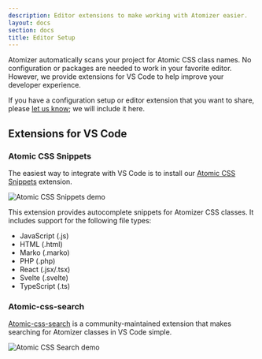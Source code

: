 ```yaml
---
description: Editor extensions to make working with Atomizer easier.
layout: docs
section: docs
title: Editor Setup
---
```


Atomizer automatically scans your project for Atomic CSS class names. No configuration or packages are needed to work in your favorite editor. However, we provide extensions for VS Code to help improve your developer experience.

If you have a configuration setup or editor extension that you want to share, please [let us know](./support.html); we will include it here.

## Extensions for VS Code

### Atomic CSS Snippets

The easiest way to integrate with VS Code is to install our [Atomic CSS Snippets](https://marketplace.visualstudio.com/items?itemName=acss-io.atomic-css-snippets) extension.

![Atomic CSS Snippets demo](https://s.yimg.com/cv/apiv2/acss-io/atomic-css-snippets-1.0.0.gif)

This extension provides autocomplete snippets for Atomizer CSS classes. It includes support for the following file types:

- JavaScript (.js)
- HTML (.html)
- Marko (.marko)
- PHP (.php)
- React (.jsx/.tsx)
- Svelte (.svelte)
- TypeScript (.ts)

### Atomic-css-search

[Atomic-css-search](https://marketplace.visualstudio.com/items?itemName=ArvinH.atomic-css-search) is a community-maintained extension that makes searching for Atomizer classes in VS Code simple.

![Atomic CSS Search demo](https://i.imgur.com/8NPTVnW.gif)
